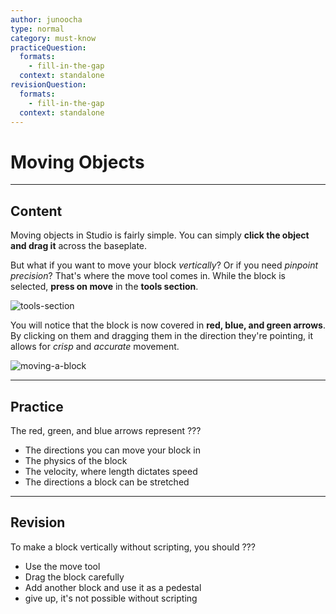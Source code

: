 ```yaml
---
author: junoocha
type: normal
category: must-know
practiceQuestion:
  formats:
    - fill-in-the-gap
  context: standalone
revisionQuestion:
  formats:
    - fill-in-the-gap
  context: standalone
---
```


# Moving Objects
---

## Content
Moving objects in Studio is fairly simple. You can simply **click the object and drag it** across the baseplate. 

But what if you want to move your block *vertically*? Or if you need *pinpoint precision*? That's where the move tool comes in. While the block is selected, **press on move** in the **tools section**.

![tools-section](https://img.enkipro.com/06b34cd06872f0e1759b6db9d4de3bff.png)

You will notice that the block is now covered in **red, blue, and green arrows**. By clicking on them and dragging them in the direction they're pointing, it allows for *crisp* and *accurate* movement.

![moving-a-block](https://img.enkipro.com/ba2f2bee4712ff2a177bd866f8669448.png)

---

## Practice

The red, green, and blue arrows represent ???

- The directions you can move your block in
- The physics of the block
- The velocity, where length dictates speed
- The directions a block can be stretched

---

## Revision

To make a block vertically without scripting, you should ???

- Use the move tool
- Drag the block carefully
- Add another block and use it as a pedestal
- give up, it's not possible without scripting